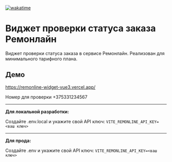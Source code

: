 [![wakatime](https://wakatime.com/badge/user/b4c85a5e-1977-4c82-8f69-188ee9bb7c71/project/e20529ba-c5b6-4e36-8bdb-b68a8db4f7a5.svg)](https://wakatime.com/badge/user/b4c85a5e-1977-4c82-8f69-188ee9bb7c71/project/e20529ba-c5b6-4e36-8bdb-b68a8db4f7a5)

# Виджет проверки статуса заказа Ремонлайн
Виджет проверки статуса заказа в сервисе Ремонлайн. Реализован для минимального тарифного плана.

## Демо
https://remonline-widget-vue3.vercel.app/

Номер для проверки +375331234567

---
**Для локальной разработки:**

Создайте .env.local и укажите свой API ключ:
`VITE_REMONLINE_API_KEY=<ваш ключ>`

---

**Для прода:**

Создайте .env и укажите свой API ключ:
`VITE_REMONLINE_API_KEY=<ваш ключ>`


